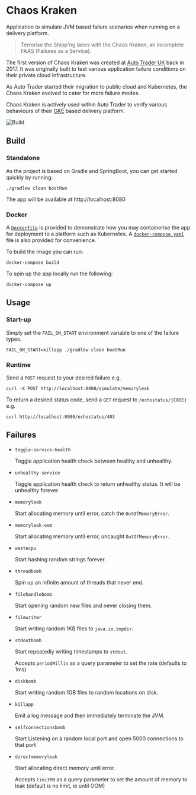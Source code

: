 # Chaos Kraken

Application to simulate JVM based failure scenarios when running on a delivery platform.

> Terrorise the Shipp'ng lanes with the Chaos Kraken, an incomplete FAAS (Failures as a Service).  

The first version of Chaos Kraken was created at [Auto Trader UK](https://careers.autotrader.co.uk/) back in 2017. It was originally built to test various application failure conditions on their private cloud infrastructure.

As Auto Trader started their migration to public cloud and Kubernetes, the Chaos Kraken evolved to cater for more failure modes.

Chaos Kraken is actively used within Auto Trader to verify various behaviours of their [GKE](https://cloud.google.com/kubernetes-engine) based delivery platform. 

![Build](https://github.com/autotraderuk/chaos-kraken/workflows/Build/badge.svg?branch=master)

## Build

### Standalone

As the project is based on Gradle and SpringBoot, you can get started quickly by running:

```shell script
./gradlew clean bootRun 
```

The app will be available at http://localhost:8080

### Docker

A [`Dockerfile`](Dockerfile) is provided to demonstrate how you may containerise the app for deployment to a platform such as Kubernetes. 
A [`docker-compose.yaml`](docker-compose.yml) file is also provided for convenience.  

To build the image you can run:

```shell script
docker-compose build
```

To spin up the app locally run the following:

```shell script
docker-compose up
``` 

## Usage

### Start-up

Simply set the `FAIL_ON_START` environment variable to one of the failure types. 

 ```shell script
FAIL_ON_START=killapp ./gradlew clean bootRun 
```

### Runtime

Send a `POST` request to your desired failure e.g. 

```shell script
curl -X POST http://localhost:8080/simulate/memoryleak
```

To return a desired status code, send a `GET` request to `/echostatus/{CODE}` e.g. 

```shell script
curl http://localhost:8080/echostatus/403
```

## Failures

- `toggle-service-health`

  Toggle application health check between healthy and unhealthy.

- `unhealthy-service`

  Toggle application health check to return unhealthy status. It will be unhealthy forever.

- `memoryleak`

  Start allocating memory until error, catch the `OutOfMemoryError`.
  
- `memoryleak-oom`

  Start allocating memory until error, uncaught `OutOfMemoryError`.

- `wastecpu`

  Start hashing random strings forever.

- `threadbomb`

  Spin up an infinite amount of threads that never end.

- `filehandlebomb`

  Start opening random new files and never closing them.

- `filewriter`

  Start writing random 1KB files to `java.io.tmpdir`.

- `stdoutbomb`

  Start repeatedly writing timestamps to `stdout`.
  
  Accepts `periodMillis` as a query parameter to set the rate (defaults to 1ms)

- `diskbomb`

  Start writing random 1GB files to random locations on disk.

- `killapp`

  Emit a log message and then immediately terminate the JVM.

- `selfconnectionsbomb`

  Start Listening on a random local port and open 5000 connections to that port

- `directmemoryleak`

  Start allocating direct memory until error.

  Accepts `limitMB` as a query parameter to set the amount of memory to leak (default is no limit, ie until OOM)
